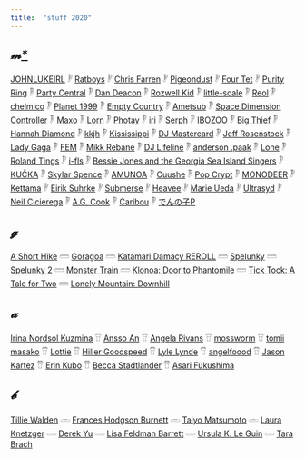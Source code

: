 ```yaml
---
title:  "stuff 2020"
---
```


##  _𝓶[*](http://tannenbau.me/explosivecoconut/)_

[JOHNLUKEIRL](https://johnlukeirl.bandcamp.com/track/club-soda) 𓏢 [Ratboys](https://ratboys.bandcamp.com/album/printers-devil) 𓏢 [Chris Farren](https://chrisfarren.bandcamp.com/album/phantom-friend) 𓏢 [Pigeondust](https://shop.coldbusted.org/album/way-back-when) 𓏢 [Four Tet](https://fourtet.bandcamp.com/album/sixteen-oceans) 𓏢 [Purity Ring](https://open.spotify.com/album/5pgCCuWFpknG0pFuqMpEfx?si=Mkuy2RZcSHacqj7czHXMdQ) 𓏢 [Party Central](https://partycentral.bandcamp.com/album/dj-move-your-body) 𓏢 [Dan Deacon](https://dandeacon.bandcamp.com/album/mystic-familiar) 𓏢 [Rozwell Kid](https://rozwellkid.bandcamp.com/album/dreamboats-2) 𓏢 [little-scale](https://little-scale.bandcamp.com/album/square-sounds-melbourne-2020-set) 𓏢 [Reol](https://open.spotify.com/album/28fQHblx9Ff7PCe7TebXjL?si=6ejo-XIOQ8C28IIGbUUxTw) 𓏢 [chelmico](https://chelmico.lnk.to/Limit) 𓏢 [Planet 1999](https://pcmusicplanet1999.bandcamp.com/album/devotion) 𓏢 [Empty Country](https://emptycountry.bandcamp.com/album/empty-country) 𓏢 [Ametsub](https://ametsub.bandcamp.com/album/mbira-lights-1-ep) 𓏢 [Space Dimension Controller](https://spacedimensioncontroller.bandcamp.com/album/plan-te-contraire) 𓏢 [Maxo](https://maxoisnuts.bandcamp.com/album/gadget-collection-1) 𓏢 [Lorn](https://lorn.bandcamp.com/album/guardian) 𓏢 [Photay](https://photay.bandcamp.com/album/waking-hours) 𓏢 [iri](https://open.spotify.com/album/5l4C9owurKCrxPEAuL9O4n?si=2zQM_-t3QhOCC4RYejgr9Q) 𓏢 [Serph](https://noble-label.bandcamp.com/album/mirapyd) 𓏢 [IBOZOO](https://ultramajic.bandcamp.com/album/breezy) 𓏢 [Big Thief](https://bigthief.bandcamp.com/album/demos-vol-1-topanga-canyon-ca-feb-2018) 𓏢 [Hannah Diamond](https://hannahdiamond.bandcamp.com/album/reflections-remixes) 𓏢 [kkjh](https://soundcloud.com/kkjh/21e) 𓏢 [Kississippi](https://kississippi.bandcamp.com/track/kiss-me-thru-the-phone) 𓏢 [DJ Mastercard](https://djmastercard.bandcamp.com/album/timeend) 𓏢 [Jeff Rosenstock](http://www.quoteunquoterecords.com/qur108.htm) 𓏢 [Lady Gaga](https://open.spotify.com/album/05c49JgPmL4Uz2ZeqRx5SP?si=8BB47biASVy_anDim7j9rg) 𓏢 [FEM](https://www.youtube.com/watch?v=AvX9C-9Eqq4) 𓏢 [Mikk Rebane](https://mikkrebane.bandcamp.com/album/tangent) 𓏢 [DJ Lifeline](https://djlifeline.bandcamp.com/) 𓏢 [anderson .paak](https://soundcloud.com/andersonpaak/lockdown) 𓏢 [Lone](https://lone.bandcamp.com/album/lone-x-kettama) 𓏢 [Roland Tings](https://rolandtings.bandcamp.com/album/first-wave) 𓏢 [i-fls](https://ifls.bandcamp.com/album/uncertain) 𓏢 [Bessie Jones and the Georgia Sea Island Singers](https://alanlomaxarchive.bandcamp.com/album/get-in-union) 𓏢 [KUČKA](https://iamkucka.bandcamp.com/track/contemplation) 𓏢 [Skylar Spence](https://www.youtube.com/watch?v=P_mQpbCSQOo) 𓏢 [AMUNOA](https://amunoa.bandcamp.com/releases) 𓏢 [Cuushe](https://flau.bandcamp.com/album/waken) 𓏢 [Pop Crypt](https://pcmusic.bandcamp.com/album/pop-crypt-skeleton-key) 𓏢 [MONODEER](https://monodeer.bandcamp.com/album/pew-pew-ep) 𓏢 [Kettama](https://kettama.bandcamp.com/track/cody-currie-x-kettama-harajuku-hammer) 𓏢 [Eirik Suhrke](https://phlogiston.bandcamp.com/album/spelunky-2) 𓏢 [Submerse](https://submerse.bandcamp.com/album/get-you-down) 𓏢 [Heavee](https://heavee.bandcamp.com/album/trakpak-v5) 𓏢 [Marie Ueda](https://open.spotify.com/album/5vPCy120HBbx1oqdbOhWVf?si=Bzy_fomaT6S8OUTINvHTCQ) 𓏢 [Ultrasyd](https://ultrasyd.bandcamp.com/album/worthless) 𓏢 [Neil Cicierega](http://neilcic.com/mouthdreams/) 𓏢 [A.G. Cook](https://agcook.bandcamp.com/album/7g-2) 𓏢 [Caribou](https://caribouband.bandcamp.com/album/suddenly) 𓏢 [でんの子P](https://virginbabylonrecords.bandcamp.com/album/vocaloid-crescendo)

## _𝓰_

[A Short Hike](https://adamgryu.com/)
𓏠 [Goragoa](http://gorogoa.com/)
𓏠 [Katamari Damacy REROLL](https://store.steampowered.com/app/848350/Katamari_Damacy_REROLL/)
𓏠 [Spelunky](https://store.steampowered.com/app/239350/Spelunky/)
𓏠 [Spelunky 2](https://store.steampowered.com/app/418530/Spelunky_2/)
𓏠 [Monster Train](https://www.themonstertrain.com/)
𓏠 [Klonoa: Door to Phantomile](https://www.bandainamcoent.co.jp/cs/list/klonoa/)
𓏠 [Tick Tock: A Tale for Two](https://www.ticktockthegame.com/)
𓏠 [Lonely Mountain: Downhill](https://lonelymountains.com/)


## _𝓪_

[Irina Nordsol Kuzmina](https://www.artstation.com/nordsol)
𓎯 [Ansso An](https://anssoan.net/)
𓎯 [Angela Rivans](https://www.instagram.com/fungi_prince/)
𓎯 [mossworm](https://twitter.com/Mossworm1/media)
𓎯 [tomii masako](https://www.instagram.com/tomidoron/)
𓎯 [Lottie](https://www.instagram.com/nonolottie/)
𓎯 [Hiller Goodspeed](https://www.instagram.com/hillergoodspeed/)
𓎯 [Lyle Lynde](https://twitter.com/snailpaw/media)
𓎯 [angelfoood](https://twitter.com/angelfoood/media)
𓎯 [Jason Kartez](https://www.instagram.com/jkartez/)
𓎯 [Erin Kubo](https://www.instagram.com/psstickerclub/)
𓎯 [Becca Stadtlander](https://www.instagram.com/beccastadtlander/)
𓎯 [Asari Fukushima](https://www.instagram.com/asari_fukushima/)


## _𝓫_

[Tillie Walden](https://www.goodreads.com/book/show/33163388-spinning)
𓏛 [Frances Hodgson Burnett](https://www.goodreads.com/book/show/2998.The_Secret_Garden)
𓏛 [Taiyo Matsumoto](https://www.goodreads.com/book/show/44025156-cats-of-the-louvre)
𓏛 [Laura Knetzger](https://www.goodreads.com/book/show/45895421-bug-boys)
𓏛 [Derek Yu](https://www.goodreads.com/book/show/26152638-spelunky)
𓏛 [Lisa Feldman Barrett](https://www.goodreads.com/book/show/23719305-how-emotions-are-made)
𓏛 [Ursula K. Le Guin](https://www.goodreads.com/book/show/13642.A_Wizard_of_Earthsea)
𓏛 [Tara Brach](https://www.goodreads.com/book/show/45358321-radical-compassion)
